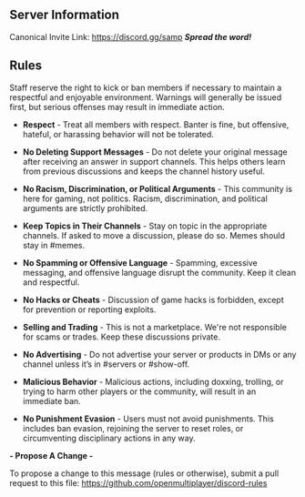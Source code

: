 ## **Server Information**

Canonical Invite Link: https://discord.gg/samp ***Spread the word!***

## **Rules**

Staff reserve the right to kick or ban members if necessary to maintain a respectful and enjoyable environment. Warnings will generally be issued first, but serious offenses may result in immediate action.

- **Respect** - Treat all members with respect. Banter is fine, but offensive, hateful, or harassing behavior will not be tolerated.

- **No Deleting Support Messages** - Do not delete your original message after receiving an answer in support channels. This helps others learn from previous discussions and keeps the channel history useful.

- **No Racism, Discrimination, or Political Arguments** - This community is here for gaming, not politics. Racism, discrimination, and political arguments are strictly prohibited.

- **Keep Topics in Their Channels** - Stay on topic in the appropriate channels. If asked to move a discussion, please do so. Memes should stay in #memes.

- **No Spamming or Offensive Language** - Spamming, excessive messaging, and offensive language disrupt the community. Keep it clean and respectful.

- **No Hacks or Cheats** - Discussion of game hacks is forbidden, except for prevention or reporting exploits.

- **Selling and Trading** - This is not a marketplace. We're not responsible for scams or trades. Keep these discussions private.

- **No Advertising** - Do not advertise your server or products in DMs or any channel unless it’s in #servers or #show-off.

- **Malicious Behavior** - Malicious actions, including doxxing, trolling, or trying to harm other players or the community, will result in an immediate ban.

- **No Punishment Evasion** - Users must not avoid punishments. This includes ban evasion, rejoining the server to reset roles, or circumventing disciplinary actions in any way.

**- Propose A Change -**

To propose a change to this message (rules or otherwise), submit a pull request to this file: <https://github.com/openmultiplayer/discord-rules>
